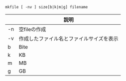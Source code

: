 ```shell
mkfile [ -nv ] size[b|k|m|g] filename
```

||説明|
|-|-|
-n| 空fileの作成
-v| 作成したファイル名とファイルサイズを表示
b| Bite
k| KB
m| MB
g| GB
